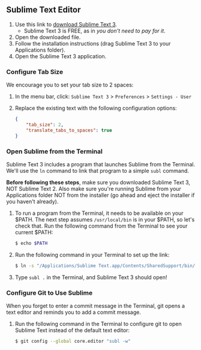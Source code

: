 ## Sublime Text Editor

1. Use this link to [download Sublime Text 3](http://c758482.r82.cf2.rackcdn.com/Sublime%20Text%20Build%203083.dmg).
    * Sublime Text 3 is FREE, as in _you don't need to pay for it_.
2. Open the downloaded file.
3. Follow the installation instructions (drag Sublime Text 3 to your Applications folder).
4. Open the Sublime Text 3 application.

### Configure Tab Size
We encourage you to set your tab size to 2 spaces:

1. In the menu bar, click: `Sublime Text 3` > `Preferences` > `Settings - User`
2. Replace the existing text with the following configuration options:

    ```json
    {
        "tab_size": 2,
        "translate_tabs_to_spaces": true
    }
    ```


### Open Sublime from the Terminal

Sublime Text 3 includes a program that launches Sublime from the Terminal. We'll use the `ln` command to link that program to a simple `subl` command.

**Before following these steps**, make sure you downloaded Sublime Text 3, NOT Sublime Text 2. Also make sure you're running Sublime from your Applications folder NOT from the installer (go ahead and eject the installer if you haven't already).

1. To run a program from the Terminal, it needs to be available on your $PATH. The next step assumes `/usr/local/bin` is in your $PATH, so let's check that.  Run the following command from the Terminal to see your current $PATH:

    ```bash
    $ echo $PATH
    ```

2. Run the following command in your Terminal to set up the link:

    ```bash
    $ ln -s "/Applications/Sublime Text.app/Contents/SharedSupport/bin/subl" /usr/local/bin/subl
    ```

3. Type `subl .` in the Terminal, and Sublime Text 3 should open!

### Configure Git to Use Sublime

When you forget to enter a commit message in the Terminal, git opens a text editor and reminds you to add a commit message.

1. Run the following command in the Terminal to configure git to open Sublime Text instead of the default text editor:

    ```bash
    $ git config --global core.editor "subl -w"
    ```
